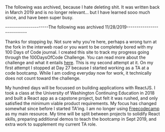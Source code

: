 The following was archived, because I hate deleting shit. It was written back in March 2019 and is no longer relevant... but I have learned sooo much since, and have been super busy. 

----------------------The following was archived 11/28/2019---------------------------

Thanks for stopping by. Not sure why you're here, perhaps a wrong turn at the fork in the interweb road or you want to be completely bored with my 100 Days of Code journal. I created this site to track my progress going through the 100DaysOfCode Challenge. You can read more about the challenge and what it entails [here](https://www.100daysofcode.com/). This is my second attempt at it. On my first attempt I stopped at Day 27 because I started working as a TA at a code bootcamp. While I am coding everyday now for work, it technically does not count toward the challenge. 

My hundred days will be focussed on building applications with ReactJS. I took a class at the University of Washington Continuing Education in 2018 and built a React app as a capstone project, but felt it was rushed, and only satisfied the minimum viable product requirements. My focus has changed somewhat since before I started TA'ing. I am no longer using [Freecodecamp](http://freecodecamp.com) as my main resource. My time will be split between projects to solidify React skills, preparing additional demos to teach the bootcamp in Sept 2019, and extra work to supplement my current TA role.